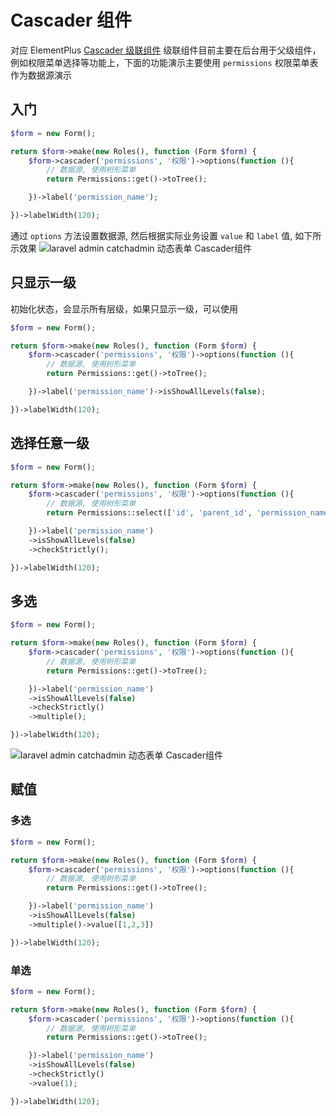 # Cascader 组件

对应 ElementPlus [Cascader 级联组件](https://element-plus.org/zh-CN/component/cascader.html)
级联组件目前主要在后台用于父级组件，例如权限菜单选择等功能上，下面的功能演示主要使用 `permissions` 权限菜单表作为数据源演示

## 入门

```php
$form = new Form();

return $form->make(new Roles(), function (Form $form) {
    $form->cascader('permissions', '权限')->options(function (){
        // 数据源, 使用树形菜单
        return Permissions::get()->toTree();

    })->label('permission_name');

})->labelWidth(120);
```

通过 `options` 方法设置数据源, 然后根据实际业务设置 `value` 和 `label` 值, 如下所示效果
![laravel admin catchadmin 动态表单 Cascader组件](/docs/assets/images/cascader.jpg)

## 只显示一级

初始化状态，会显示所有层级，如果只显示一级，可以使用

```php
$form = new Form();

return $form->make(new Roles(), function (Form $form) {
    $form->cascader('permissions', '权限')->options(function (){
        // 数据源, 使用树形菜单
        return Permissions::get()->toTree();

    })->label('permission_name')->isShowAllLevels(false);

})->labelWidth(120);
```

## 选择任意一级

```php
$form = new Form();

return $form->make(new Roles(), function (Form $form) {
    $form->cascader('permissions', '权限')->options(function (){
        // 数据源, 使用树形菜单
        return Permissions::select(['id', 'parent_id', 'permission_name'])->get()->toTree();

    })->label('permission_name')
    ->isShowAllLevels(false)
    ->checkStrictly();

})->labelWidth(120);
```

## 多选

```php
$form = new Form();

return $form->make(new Roles(), function (Form $form) {
    $form->cascader('permissions', '权限')->options(function (){
        // 数据源, 使用树形菜单
        return Permissions::get()->toTree();

    })->label('permission_name')
    ->isShowAllLevels(false)
    ->checkStrictly()
    ->multiple();

})->labelWidth(120);
```

![laravel admin catchadmin 动态表单 Cascader组件](/docs/assets/images/cascader1.jpg)

## 赋值

### 多选

```php
$form = new Form();

return $form->make(new Roles(), function (Form $form) {
    $form->cascader('permissions', '权限')->options(function (){
        // 数据源, 使用树形菜单
        return Permissions::get()->toTree();

    })->label('permission_name')
    ->isShowAllLevels(false)
    ->multiple()->value([1,2,3])

})->labelWidth(120);
```

### 单选

```php
$form = new Form();

return $form->make(new Roles(), function (Form $form) {
    $form->cascader('permissions', '权限')->options(function (){
        // 数据源, 使用树形菜单
        return Permissions::get()->toTree();

    })->label('permission_name')
    ->isShowAllLevels(false)
    ->checkStrictly()
    ->value(1);

})->labelWidth(120);
```
